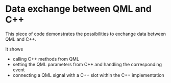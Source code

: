 # Data exchange between QML and C++ 

This piece of code demonstrates the possibilities to exchange data between QML and C++. 

It shows
- calling C++ methods from QML 
- setting the QML parameters from C++ and handling the corresponding event
- connecting a QML signal with a C++ slot within the C++ implementation
